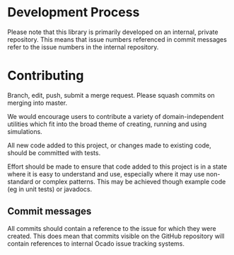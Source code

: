 # Development Process

Please note that this library is primarily developed on an internal, private repository.  This means that issue numbers referenced in commit messages refer to the issue numbers in the internal repository.

# Contributing
Branch, edit, push, submit a merge request. Please squash commits on merging into master.

We would encourage users to contribute a variety of domain-independent utilities which fit into the broad theme of creating, running and using simulations.

All new code added to this project, or changes made to existing code, should be committed with tests.

Effort should be made to ensure that code added to this project is in a state where it is easy to understand and use, especially where it may use non-standard or complex patterns.
This may be achieved though example code (eg in unit tests) or javadocs. 

## Commit messages
All commits should contain a reference to the issue for which they were created.
This does mean that commits visible on the GitHub repository will contain references to internal Ocado issue tracking systems.